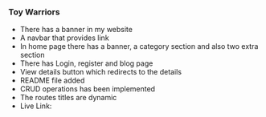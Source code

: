### Toy Warriors
<ul>
<li> There has a banner in my website</li>
<li>A navbar that provides link</li>
<li>In home page there has a banner, a category section and also two extra section</li>
<li>There has Login, register and blog page</li>
<li>View details button which redirects to the details</li>
<li>README file added</li>
<li>CRUD operations has been implemented</li>
<li>The routes titles are dynamic</li>
<li>Live Link:  </li>
</ul>